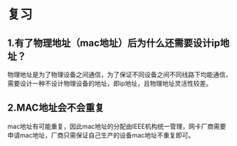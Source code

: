 # 复习

## 1.有了物理地址（mac地址）后为什么还需要设计ip地址？

物理地址是为了物理设备之间通信，为了保证不同设备之间不同线路下均能通信，需要设计一种不设计物理设备的地址，即ip地址，且物理地址灵活性较差。

## 2.MAC地址会不会重复

mac地址有可能重复，因此mac地址的分配由IEEE机构统一管理，网卡厂商需要申请mac地址，厂商只需保证自己生产的设备mac地址不重复即可。
